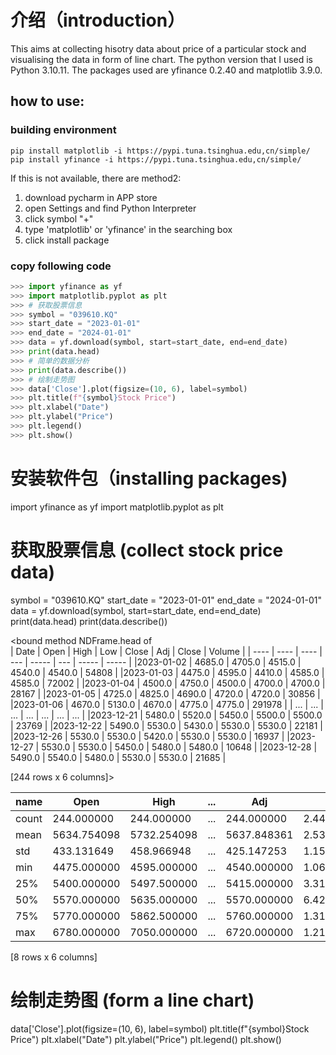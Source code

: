 # 介绍（introduction）
This aims at collecting hisotry data about price of a particular stock and visualising the data in form of line chart.
The python version that I used is Python 3.10.11.
The packages used are yfinance 0.2.40 and matplotlib 3.9.0.

## how to use:
### building environment
```shell
pip install matplotlib -i https://pypi.tuna.tsinghua.edu,cn/simple/
pip install yfinance -i https://pypi.tuna.tsinghua.edu,cn/simple/
```
If this is not available, there are method2:
1. download pycharm in APP store
2. open Settings and find Python Interpreter
3. click symbol "+"
4. type 'matplotlib' or 'yfinance' in the searching box
5. click install package
### copy following code
```python
>>> import yfinance as yf
>>> import matplotlib.pyplot as plt
>>> # 获取股票信息
>>> symbol = "039610.KQ"
>>> start_date = "2023-01-01"
>>> end_date = "2024-01-01"
>>> data = yf.download(symbol, start=start_date, end=end_date)
>>> print(data.head)
>>> # 简单的数据分析
>>> print(data.describe())
>>> # 绘制走势图
>>> data['Close'].plot(figsize=(10, 6), label=symbol)
>>> plt.title(f"{symbol}Stock Price")
>>> plt.xlabel("Date")
>>> plt.ylabel("Price")
>>> plt.legend()
>>> plt.show()
```

# 安装软件包（installing packages)
import yfinance as yf
import matplotlib.pyplot as plt
# 获取股票信息 (collect stock price data)
symbol = "039610.KQ"
start_date = "2023-01-01"
end_date = "2024-01-01"
data = yf.download(symbol, start=start_date, end=end_date)
print(data.head)
print(data.describe())

<bound method NDFrame.head of               
| Date | Open | High | Low | Close | Adj | Close | Volume |
| ---- | ---- | ---- | --- | ----- | --- | ----- | ----- |
|2023-01-02 | 4685.0 | 4705.0 | 4515.0 | 4540.0 | 4540.0 | 54808 |
|2023-01-03 | 4475.0 | 4595.0 | 4410.0 | 4585.0 | 4585.0 | 72002 |
|2023-01-04 | 4500.0 | 4750.0 | 4500.0 | 4700.0 | 4700.0 | 28167 |
|2023-01-05 | 4725.0 | 4825.0 | 4690.0 | 4720.0 | 4720.0 | 30856 |
|2023-01-06 | 4670.0 | 5130.0 | 4670.0 | 4775.0 | 4775.0 | 291978 |
| ... | ... | ... | ... | ... | ... | ... |
|2023-12-21 | 5480.0 | 5520.0 | 5450.0 | 5500.0 | 5500.0 | 23769 |
|2023-12-22 | 5490.0 | 5530.0 | 5430.0 | 5530.0 | 5530.0 | 22181 |
|2023-12-26 | 5530.0 | 5530.0 | 5420.0 | 5530.0 | 5530.0 | 16937 |
|2023-12-27 | 5530.0 | 5530.0 | 5450.0 | 5480.0 | 5480.0 | 10648 |
|2023-12-28 | 5490.0 | 5540.0 | 5480.0 | 5530.0 | 5530.0 | 21685 |

[244 rows x 6 columns]>

| name | Open | High | ... | Adj | Close | Volume |
| ---- | ---- | ---- | --- | --- | ----- | ------ |
count | 244.000000 | 244.000000 | ... |  244.000000 | 2.440000e+02 |
mean | 5634.754098 | 5732.254098 | ... | 5637.848361 | 2.534730e+05 |
std | 433.131649 | 458.966948 | ... | 425.147253 | 1.156648e+06 |
min | 4475.000000 | 4595.000000 | ... | 4540.000000 | 1.063300e+04 |
25% | 5400.000000 | 5497.500000 | ... | 5415.000000 | 3.315575e+04 |
50% | 5570.000000 | 5635.000000 | ... | 5570.000000 | 6.429800e+04 |
75% | 5770.000000 | 5862.500000 | ... | 5760.000000 | 1.317128e+05 |
max | 6780.000000 | 7050.000000 | ... | 6720.000000 | 1.218242e+07 |

[8 rows x 6 columns]

# 绘制走势图 (form a line chart)
data['Close'].plot(figsize=(10, 6), label=symbol)
plt.title(f"{symbol}Stock Price")
plt.xlabel("Date")
plt.ylabel("Price")
plt.legend()
plt.show()

